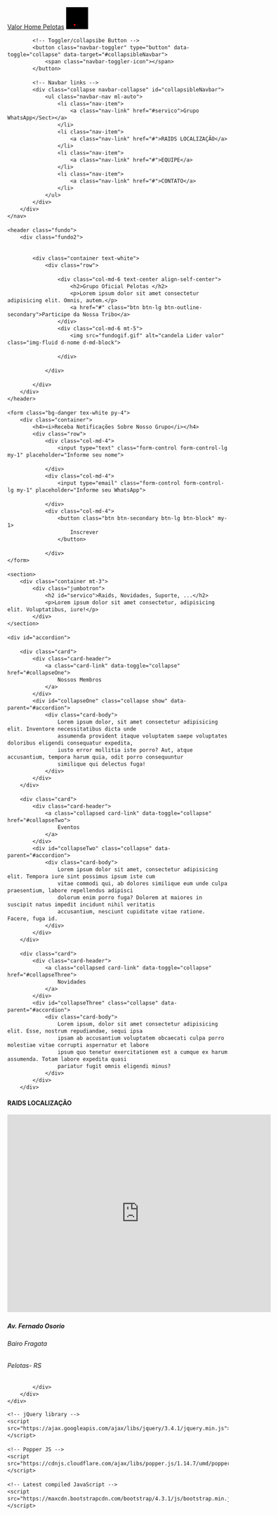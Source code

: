 <!DOCTYPE html>
<html lang="pt-br">

<head>
    <meta charset="UTF-8">
    <meta name="viewport" content="width=device-width, initial-scale=1.0">
    <meta http-equiv="X-UA-Compatible" content="ie=edge">
    <link rel="stylesheet" href="https://maxcdn.bootstrapcdn.com/bootstrap/4.3.1/css/bootstrap.min.css">
    <link rel="stylesheet" href="estilos.css">
    <title>Valor Home Pelotas</title>
</head>

<body>
    <!--Menu Superior-->
    <nav class="navbar navbar-expand-md bg-dark navbar-dark">
        <div class="container">
            <!-- Brand -->
            <a class="navbar-brand" href="#">Valor Home Pelotas</a>
            <img src="logogif.gif" alt="Valor Home Pelotas" width="50">

            <!-- Toggler/collapsibe Button -->
            <button class="navbar-toggler" type="button" data-toggle="collapse" data-target="#collapsibleNavbar">
                <span class="navbar-toggler-icon"></span>
            </button>

            <!-- Navbar links -->
            <div class="collapse navbar-collapse" id="collapsibleNavbar">
                <ul class="navbar-nav ml-auto">
                    <li class="nav-item">
                        <a class="nav-link" href="#servico">Grupo WhatsApp</Sect></a>
                    </li>
                    <li class="nav-item">
                        <a class="nav-link" href="#">RAIDS LOCALIZAÇÃO</a>
                    </li>
                    <li class="nav-item">
                        <a class="nav-link" href="#">EQUIPE</a>
                    </li>
                    <li class="nav-item">
                        <a class="nav-link" href="#">CONTATO</a>
                    </li>
                </ul>
            </div>
        </div>
    </nav>

    <header class="fundo">
        <div class="fundo2">


            <div class="container text-white">
                <div class="row">

                    <div class="col-md-6 text-center align-self-center">
                        <h2>Grupo Oficial Pelotas </h2>
                        <p>Lorem ipsum dolor sit amet consectetur adipisicing elit. Omnis, autem.</p>
                        <a href="#" class="btn btn-lg btn-outline-secondary">Participe da Nossa Tribo</a>
                    </div>
                    <div class="col-md-6 mt-5">
                        <img src="fundogif.gif" alt="candela Lider valor" class="img-fluid d-nome d-md-block">

                    </div>

                </div>

            </div>
        </div>
    </header>

    <form class="bg-danger tex-white py-4">
        <div class="container">
            <h4><i>Receba Notificações Sobre Nosso Grupo</i></h4>
            <div class="row">
                <div class="col-md-4">
                    <input type="text" class="form-control form-control-lg my-1" placeholder="Informe seu nome">

                </div>
                <div class="col-md-4">
                    <input type="email" class="form-control form-control-lg my-1" placeholder="Informe seu WhatsApp">

                </div>
                <div class="col-md-4">
                    <button class="btn btn-secondary btn-lg btn-block" my-1>
                        Inscrever
                    </button>

                </div>
    </form>

    <section>
        <div class="container mt-3">
            <div class="jumbotron">
                <h2 id="servico">Raids, Novidades, Suporte, ...</h2>
                <p>Lorem ipsum dolor sit amet consectetur, adipisicing elit. Voluptatibus, iure!</p>
            </div>
    </section>

    <div id="accordion">

        <div class="card">
            <div class="card-header">
                <a class="card-link" data-toggle="collapse" href="#collapseOne">
                    Nossos Membros
                </a>
            </div>
            <div id="collapseOne" class="collapse show" data-parent="#accordion">
                <div class="card-body">
                    Lorem ipsum dolor, sit amet consectetur adipisicing elit. Inventore necessitatibus dicta unde
                    assumenda provident itaque voluptatem saepe voluptates doloribus eligendi consequatur expedita,
                    iusto error mollitia iste porro? Aut, atque accusantium, tempora harum quia, odit porro consequuntur
                    similique qui delectus fuga!
                </div>
            </div>
        </div>

        <div class="card">
            <div class="card-header">
                <a class="collapsed card-link" data-toggle="collapse" href="#collapseTwo">
                    Eventos
                </a>
            </div>
            <div id="collapseTwo" class="collapse" data-parent="#accordion">
                <div class="card-body">
                    Lorem ipsum dolor sit amet, consectetur adipisicing elit. Tempora iure sint possimus ipsum iste cum
                    vitae commodi qui, ab dolores similique eum unde culpa praesentium, labore repellendus adipisci
                    dolorum enim porro fuga? Dolorem at maiores in suscipit natus impedit incidunt nihil veritatis
                    accusantium, nesciunt cupiditate vitae ratione. Facere, fuga id.
                </div>
            </div>
        </div>

        <div class="card">
            <div class="card-header">
                <a class="collapsed card-link" data-toggle="collapse" href="#collapseThree">
                    Novidades
                </a>
            </div>
            <div id="collapseThree" class="collapse" data-parent="#accordion">
                <div class="card-body">
                    Lorem ipsum, dolor sit amet consectetur adipisicing elit. Esse, nostrum repudiandae, sequi ipsa
                    ipsam ab accusantium voluptatem obcaecati culpa porro molestiae vitae corrupti aspernatur et labore
                    ipsum quo tenetur exercitationem est a cumque ex harum assumenda. Totam labore expedita quasi
                    pariatur fugit omnis eligendi minus?
                </div>
            </div>
        </div>
<section>
    <section class="bg-primary text-white py-3">
    <div class="container">
        <h4 id="RAIDS LOCALIZAÇÃO" class="py-2">RAIDS LOCALIZAÇÃO</h4>
        <div class="row">
            <div class="col-md-8 embed-responsive embed-responsive-16by9">
                    <iframe class="embed-responsive-item"
                    src="https://www.google.com/maps/embed?pb=!1m18!1m12!1m3!1d13569.200842885837!2d-52.32941184999999!3d-31.762296899999996!2m3!1f0!2f0!3f0!3m2!1i1024!2i768!4f13.1!3m3!1m2!1s0x9511b57a15840d8d%3A0xeaf2f8d9ec6b751b!2sClube%20Brilhante!5e0!3m2!1spt-BR!2sbr!4v1567607524323!5m2!1spt-BR!2sbr" width="600" height="450" frameborder="0" style="border:0;" allowfullscreen=""></iframe>
                </div>
            <div class="col-md-4">
<h5>Av. Fernado Osorio</h5>
<h6>Bairo Fragata</h6>
<h6>Pelotas- RS</h6>

            </div>
        </div>
    </div>
</section>
    </div>

    <!-- jQuery library -->
    <script src="https://ajax.googleapis.com/ajax/libs/jquery/3.4.1/jquery.min.js"></script>

    <!-- Popper JS -->
    <script src="https://cdnjs.cloudflare.com/ajax/libs/popper.js/1.14.7/umd/popper.min.js"></script>

    <!-- Latest compiled JavaScript -->
    <script src="https://maxcdn.bootstrapcdn.com/bootstrap/4.3.1/js/bootstrap.min.js"></script>
</body>

</html> 

